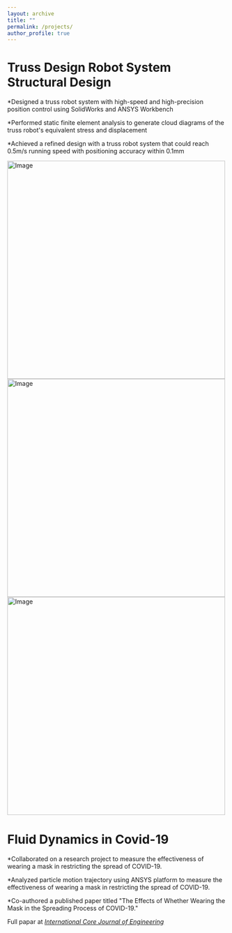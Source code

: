 ```yaml
---
layout: archive
title: ""
permalink: /projects/
author_profile: true
---
```

Truss Design Robot System Structural Design   
=======
*Designed a truss robot system with high-speed and high-precision position control using SolidWorks and ANSYS Workbench

*Performed static finite element analysis to generate cloud diagrams of the truss robot's equivalent stress and displacement

*Achieved a refined design with a truss robot system that could reach 0.5m/s running speed with positioning accuracy within 0.1mm

<img src="https://github.com/ZhangliangLi/web/blob/master/images/truss.png" alt="Image" height="500" width="500">
<img src="https://github.com/ZhangliangLi/web/blob/master/images/truss2.png" alt="Image" height="500" width="500">
<img src="https://github.com/ZhangliangLi/web/blob/master/images/truss3.png" alt="Image" height="500" width="500">

Fluid Dynamics in Covid-19    
=======
*Collaborated on a research project to measure the effectiveness of wearing a mask in restricting the spread of COVID-19.

*Analyzed particle motion trajectory using ANSYS platform to measure the effectiveness of wearing a mask in restricting the spread of COVID-19.

*Co-authored a published paper titled "The Effects of Whether Wearing the Mask in the Spreading Process of COVID-19."

Full papar at <i>[International Core Journal of Engineering](https://dx.doi.org/10.6919/ICJE.202012_6(12).0025)</i>

